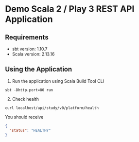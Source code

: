 # Demo Scala 2 / Play 3 REST API Application

## Requirements
- sbt version: 1.10.7 
- Scala version: 2.13.16

## Using the Application
1. Run the application using Scala Build Tool CLI
```shell
sbt -Dhttp.port=80 run
```
2. Check health
```shell
curl localhost/api/study/v0/platform/health
```
You should receive
```json
{ 
  "status": "HEALTHY" 
}
```

